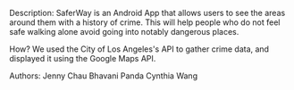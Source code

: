 Description:
SaferWay is an Android App that allows users to see the areas around them with a history of crime. This
will help people who do not feel safe walking alone avoid going into notably dangerous places. 

How?
We used the City of Los Angeles's API to gather crime data, and displayed it using the Google Maps API.

Authors:
Jenny Chau
Bhavani Panda
Cynthia Wang
